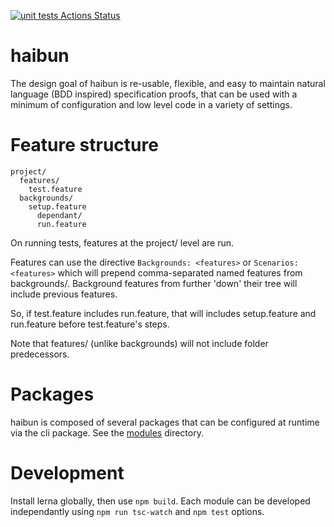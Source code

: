 [![unit tests Actions Status](https://github.com/vid/haibun/workflows/unit-tests/badge.svg)](https://github.com/vid/haibun/actions)

# haibun



The design goal of haibun is re-usable, flexible, and easy to maintain natural language (BDD inspired) specification proofs,
that can be used with a minimum of configuration and low level code 
in a variety of settings.

# Feature structure

```
project/
  features/
    test.feature
  backgrounds/
    setup.feature
      dependant/
      run.feature
```

On running tests, features at the project/ level are run. 

Features can use the directive `Backgrounds: <features>` or `Scenarios: <features>` which will prepend comma-separated named features from backgrounds/.
Background features from further 'down' their tree will include previous features.

So, if test.feature includes run.feature, that will includes setup.feature and run.feature before test.feature's steps.

Note that features/ (unlike backgrounds) will not include folder predecessors.

# Packages

haibun is composed of several packages that can be configured at runtime via the cli package. 
See the [modules](modules) directory.


# Development

Install lerna globally, then use `npm build`. Each module can be developed independantly using `npm run tsc-watch` and `npm test` options.
